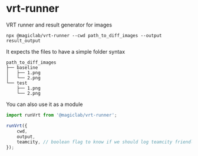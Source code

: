 # vrt-runner

VRT runner and result generator for images

`npx @magiclab/vrt-runner --cwd path_to_diff_images --output result_output`

It expects the files to have a simple folder syntax

```
path_to_diff_images
├── baseline
│   ├── 1.png
│   └── 2.png
└── test
    ├── 1.png
    └── 2.png
```

You can also use it as a module

```js
import runVrt from '@magiclab/vrt-runner';

runVrt({
    cwd,
    output,
    teamcity, // boolean flag to know if we should log teamcity friendly output
});
```
